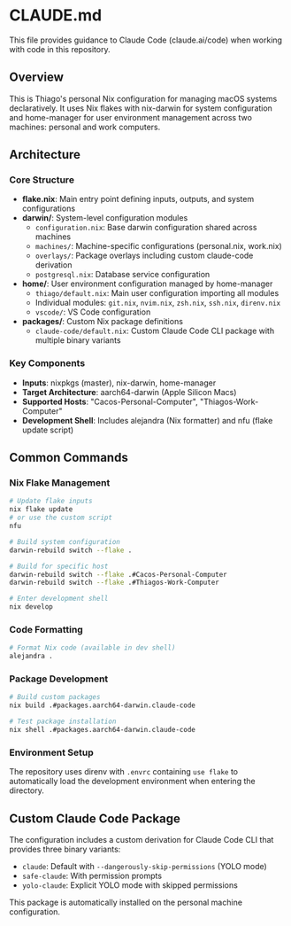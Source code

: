 # CLAUDE.md

This file provides guidance to Claude Code (claude.ai/code) when working with code in this repository.

## Overview

This is Thiago's personal Nix configuration for managing macOS systems declaratively. It uses Nix flakes with nix-darwin for system configuration and home-manager for user environment management across two machines: personal and work computers.

## Architecture

### Core Structure
- **flake.nix**: Main entry point defining inputs, outputs, and system configurations
- **darwin/**: System-level configuration modules
  - `configuration.nix`: Base darwin configuration shared across machines
  - `machines/`: Machine-specific configurations (personal.nix, work.nix)  
  - `overlays/`: Package overlays including custom claude-code derivation
  - `postgresql.nix`: Database service configuration
- **home/**: User environment configuration managed by home-manager
  - `thiago/default.nix`: Main user configuration importing all modules
  - Individual modules: `git.nix`, `nvim.nix`, `zsh.nix`, `ssh.nix`, `direnv.nix`
  - `vscode/`: VS Code configuration
- **packages/**: Custom Nix package definitions
  - `claude-code/default.nix`: Custom Claude Code CLI package with multiple binary variants

### Key Components
- **Inputs**: nixpkgs (master), nix-darwin, home-manager
- **Target Architecture**: aarch64-darwin (Apple Silicon Macs)
- **Supported Hosts**: "Cacos-Personal-Computer", "Thiagos-Work-Computer"
- **Development Shell**: Includes alejandra (Nix formatter) and nfu (flake update script)

## Common Commands

### Nix Flake Management
```bash
# Update flake inputs
nix flake update
# or use the custom script
nfu

# Build system configuration
darwin-rebuild switch --flake .

# Build for specific host
darwin-rebuild switch --flake .#Cacos-Personal-Computer
darwin-rebuild switch --flake .#Thiagos-Work-Computer

# Enter development shell
nix develop
```

### Code Formatting
```bash
# Format Nix code (available in dev shell)
alejandra .
```

### Package Development
```bash
# Build custom packages
nix build .#packages.aarch64-darwin.claude-code

# Test package installation
nix shell .#packages.aarch64-darwin.claude-code
```

### Environment Setup
The repository uses direnv with `.envrc` containing `use flake` to automatically load the development environment when entering the directory.

## Custom Claude Code Package

The configuration includes a custom derivation for Claude Code CLI that provides three binary variants:
- `claude`: Default with `--dangerously-skip-permissions` (YOLO mode)  
- `safe-claude`: With permission prompts
- `yolo-claude`: Explicit YOLO mode with skipped permissions

This package is automatically installed on the personal machine configuration.